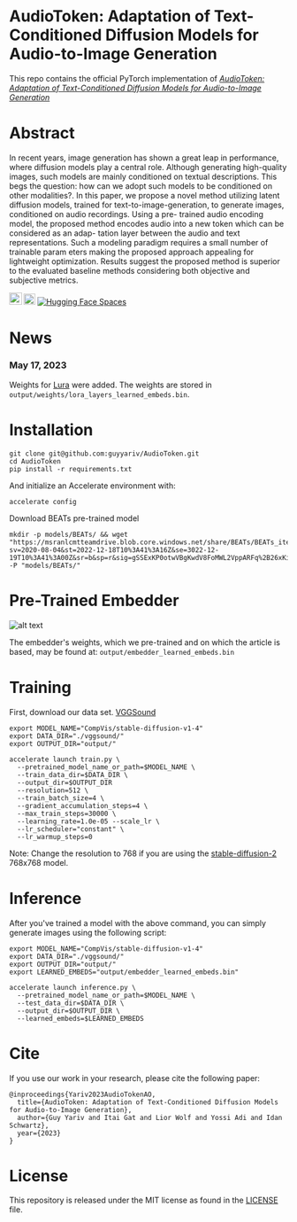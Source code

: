 # AudioToken: Adaptation of Text-Conditioned Diffusion Models for Audio-to-Image Generation
This repo contains the official PyTorch implementation of  [*AudioToken: Adaptation of Text-Conditioned Diffusion Models for Audio-to-Image Generation*](https://pages.cs.huji.ac.il/adiyoss-lab/AudioToken/)

# Abstract
In recent years, image generation has shown a great leap in performance, where diffusion models play a central role. Although
generating high-quality images, such models are mainly conditioned on textual descriptions. This begs the question: how
can we adopt such models to be conditioned on other modalities?. In this paper, we propose a novel method utilizing
latent diffusion models, trained for text-to-image-generation, to
generate images, conditioned on audio recordings. Using a pre-
trained audio encoding model, the proposed method encodes
audio into a new token which can be considered as an adap-
tation layer between the audio and text representations. Such a
modeling paradigm requires a small number of trainable param
eters making the proposed approach appealing for lightweight
optimization. Results suggest the proposed method is superior
to the evaluated baseline methods considering both objective
and subjective metrics.

<a href="https://arxiv.org/abs/2305.13050"><img src="https://img.shields.io/badge/arXiv-2301.13826-b31b1b.svg" height=22.5></a>
<a href="https://pages.cs.huji.ac.il/adiyoss-lab/AudioToken/"><img src="https://img.shields.io/static/v1?label=Project&message=Website&color=red" height=20.5></a> 
[![Hugging Face Spaces](https://img.shields.io/badge/%F0%9F%A4%97%20Hugging%20Face-Spaces-blue)](https://huggingface.co/spaces/GuyYariv/AudioToken)

# News
### May 17, 2023
Weights for [Lura](https://huggingface.co/blog/lora) were added. The weights are stored in ```output/weights/lora_layers_learned_embeds.bin```.

# Installation
```
git clone git@github.com:guyyariv/AudioToken.git
cd AudioToken
pip install -r requirements.txt
```
And initialize an Accelerate environment with:
```angular2html
accelerate config
```
Download BEATs pre-trained model 
```
mkdir -p models/BEATs/ && wget "https://msranlcmtteamdrive.blob.core.windows.net/share/BEATs/BEATs_iter3_plus_AS2M_finetuned_on_AS2M_cpt2.pt?sv=2020-08-04&st=2022-12-18T10%3A41%3A16Z&se=3022-12-19T10%3A41%3A00Z&sr=b&sp=r&sig=gSSExKP0otwVBgKwdV8FoMWL2VppARFq%2B26xKin5rKw%3D" -P "models/BEATs/"
```

# Pre-Trained Embedder

![alt text](https://github.com/guyyariv/AudioToken/blob/master/figs/fig1.png)

The embedder's weights, which we pre-trained and on which the article is based, may be found at:
```output/embedder_learned_embeds.bin```

# Training

First, download our data set. [VGGSound](https://www.robots.ox.ac.uk/~vgg/data/vggsound/)

```angular2html
export MODEL_NAME="CompVis/stable-diffusion-v1-4"
export DATA_DIR="./vggsound/"
export OUTPUT_DIR="output/"

accelerate launch train.py \
  --pretrained_model_name_or_path=$MODEL_NAME \
  --train_data_dir=$DATA_DIR \
  --output_dir=$OUTPUT_DIR 
  --resolution=512 \
  --train_batch_size=4 \
  --gradient_accumulation_steps=4 \
  --max_train_steps=30000 \
  --learning_rate=1.0e-05 --scale_lr \
  --lr_scheduler="constant" \
  --lr_warmup_steps=0 
```
Note: Change the resolution to 768 if you are using the [stable-diffusion-2](https://huggingface.co/stabilityai/stable-diffusion-2) 768x768 model.
# Inference

After you've trained a model with the above command, you can simply generate images using the following script:
```angular2html
export MODEL_NAME="CompVis/stable-diffusion-v1-4"
export DATA_DIR="./vggsound/"
export OUTPUT_DIR="output/"
export LEARNED_EMBEDS="output/embedder_learned_embeds.bin"

accelerate launch inference.py \
  --pretrained_model_name_or_path=$MODEL_NAME \
  --test_data_dir=$DATA_DIR \
  --output_dir=$OUTPUT_DIR \ 
  --learned_embeds=$LEARNED_EMBEDS
```

# Cite
If you use our work in your research, please cite the following paper:
```
@inproceedings{Yariv2023AudioTokenAO,
  title={AudioToken: Adaptation of Text-Conditioned Diffusion Models for Audio-to-Image Generation},
  author={Guy Yariv and Itai Gat and Lior Wolf and Yossi Adi and Idan Schwartz},
  year={2023}
}
```

# License
This repository is released under the MIT license as found in the [LICENSE](LICENSE) file. 

